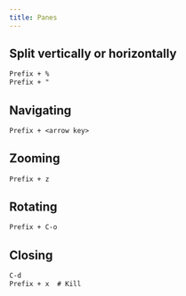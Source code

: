 ```yaml
---
title: Panes
---
```


## Split vertically or horizontally

```txt
Prefix + %
Prefix + "
```

## Navigating

```txt
Prefix + <arrow key>
```

## Zooming

```txt
Prefix + z
```

## Rotating

```txt
Prefix + C-o
```

## Closing

```txt
C-d
Prefix + x  # Kill
```
